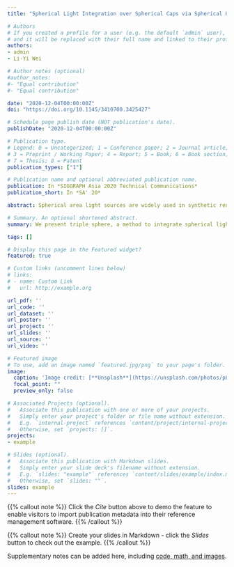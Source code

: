 ```yaml
---
title: "Spherical Light Integration over Spherical Caps via Spherical Harmonics"

# Authors
# If you created a profile for a user (e.g. the default `admin` user), write the username (folder name) here 
# and it will be replaced with their full name and linked to their profile.
authors:
- admin
- Li-Yi Wei

# Author notes (optional)
#author_notes:
#- "Equal contribution"
#- "Equal contribution"

date: "2020-12-04T00:00:00Z"
doi: "https://doi.org/10.1145/3410700.3425427"

# Schedule page publish date (NOT publication's date).
publishDate: "2020-12-04T00:00:00Z"

# Publication type.
# Legend: 0 = Uncategorized; 1 = Conference paper; 2 = Journal article;
# 3 = Preprint / Working Paper; 4 = Report; 5 = Book; 6 = Book section;
# 7 = Thesis; 8 = Patent
publication_types: ["1"]

# Publication name and optional abbreviated publication name.
publication: In *SIGGRAPH Asia 2020 Technical Communications*
publication_short: In *SA' 20*

abstract: Spherical area light sources are widely used in synthetic rendering. However, traditional Monte Carlo methods can require an excessive number of samples for sufficient accuracy. We propose a Spherical Harmonics (SH) based method to provide a trade-off between performance and accuracy. Our key idea is an analytical integration of SH over spherical caps. The SH integration is first decomposed into a weighted sum of Zonal Harmonics (ZH) integration, which could be evaluated using recurrence formulae. The resulting integration could then be used for rendering spherical area lights efficiently, saving 50% light samples at best while maintaining competitive accuracy. Our method can easily fit into an existing SH based rendering framework to support near-field sphere lighting.

# Summary. An optional shortened abstract.
summary: We present triple sphere, a method to integrate spherical lights over spherical caps via spherical harmonics for rendering applications.

tags: []

# Display this page in the Featured widget?
featured: true

# Custom links (uncomment lines below)
# links:
# - name: Custom Link
#   url: http://example.org

url_pdf: ''
url_code: ''
url_dataset: ''
url_poster: ''
url_project: ''
url_slides: ''
url_source: ''
url_video: ''

# Featured image
# To use, add an image named `featured.jpg/png` to your page's folder. 
image:
  caption: 'Image credit: [**Unsplash**](https://unsplash.com/photos/pLCdAaMFLTE)'
  focal_point: ""
  preview_only: false

# Associated Projects (optional).
#   Associate this publication with one or more of your projects.
#   Simply enter your project's folder or file name without extension.
#   E.g. `internal-project` references `content/project/internal-project/index.md`.
#   Otherwise, set `projects: []`.
projects:
- example

# Slides (optional).
#   Associate this publication with Markdown slides.
#   Simply enter your slide deck's filename without extension.
#   E.g. `slides: "example"` references `content/slides/example/index.md`.
#   Otherwise, set `slides: ""`.
slides: example
---
```


{{% callout note %}}
Click the *Cite* button above to demo the feature to enable visitors to import publication metadata into their reference management software.
{{% /callout %}}

{{% callout note %}}
Create your slides in Markdown - click the *Slides* button to check out the example.
{{% /callout %}}

Supplementary notes can be added here, including [code, math, and images](https://wowchemy.com/docs/writing-markdown-latex/).
